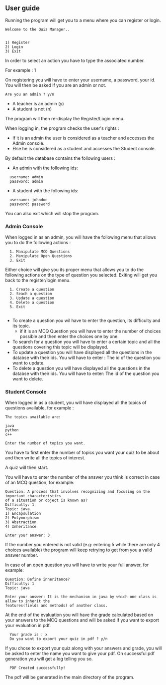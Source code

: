 
## User guide


Running the program will get you to a menu where you can register or login. 

```
Welcome to the Quiz Manager..


1) Register 
2) Login
3) Exit
```
In order to select an action you have to type the associated number.

For example : 1

On registering you will have to enter your username, a password, your id. You will then be asked if you are an admin or not.

```
Are you an admin ? y/n
```

- A teacher is an admin (y)
- A student is not (n)

The program will then re-display the Register/Login menu.

When logging in, the program checks the user's rights : 
- If it is an admin the user is considered as a teacher and accesses the Admin console.
- Else he is considered as a student and accesses the Student console.

By default the database contains the following users :

- An admin with the following ids:
```
  username: admin
  password: admin
```

- A student with the following ids:
```
  username: johndoe
  password: password
```

You can also exit which will stop the program.

### Admin Console

When logged in as an admin, you will have the following menu that allows you to do the following actions :

```
  1. Manipulate MCQ Questions
  2. Manipulate Open Questions
  3. Exit
```

Either choice will give you its proper menu that allows you to do the following actions on the type of question 
you selected.
Exiting will get you back to the register/login menu.


```
  1. Create a question
  2. Seach a question
  3. Update a question
  4. Delete a question
  5. Exit
 
```

- To create a question you wil have to enter the question, its difficulty and its topic.
  - if it is an MCQ Question you will have to enter the number of choices possible and then enter the choices one by one. 
- To search for a question you will have to enter a certain topic and all the questions covering this topic will be displayed.
- To update a question you will have displayed all the questions in the databse with their ids. You will have to enter :
  The id of the question you want to update.
- To delete a question you will have displayed all the questions in the databse with their ids. You will have to enter: 
  The id of the question you want to delete.



### Student Console

When logged in as a student, you will have displayed all the topics of questions available, for example :

```
The topics available are:

java
python
c++

Enter the number of topics you want.

```
You have to first enter the 
number of topics you want your quiz to be about and then write all the topics of interest.

A quiz will then start.

You will have to enter the number of the answer you think is correct in case of an MCQ question, for example:

```
Question: A process that involves recognizing and focusing on the important characteristics 
of a situation or object is known as?
Difficulty: 1
Topic: java
1) Encapsulation
2) Polymorphism
3) Abstraction
4) Inheritance

Enter your answer: 3
```
If the number you entered is not valid (e.g: entering 5 while there are only 4 choices available) the program will keep retrying to get from you a valid answer number.

In case of an open question you will have to write your full answer, for example:

```
Question: Define inheritance?
Difficulty: 1
Topic: java

Enter your answer: It is the mechanism in java by which one class is allow to inherit the 
features(fields and methods) of another class.
```

At the end of the evaluation you will have the grade calculated based on your answers to the MCQ questions and will be asked if you want to export your evaluation in pdf.

```
  Your grade is : x
  Do you want to export your quiz in pdf ? y/n
```

If you chose to export your quiz along with your answers and grade, you will be asked to enter the name you want to give your pdf. On successful pdf generation you will get a log telling you so.

```
  PDF Created successfully!
```

The pdf will be generated in the main directory of the program.
